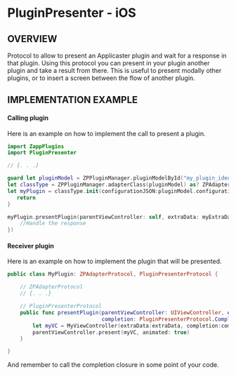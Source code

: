 # PluginPresenter - iOS
## OVERVIEW

Protocol to allow to present an Applicaster plugin and wait for a response in that plugin.
Using this protocol you can present in your plugin another plugin and take a result from there. This is useful to present modally other plugins, or to insert a screen between the flow of another plugin.

## IMPLEMENTATION EXAMPLE

#### Calling plugin

Here is an example on how to implement the call to present a plugin.

``` swift
import ZappPlugins
import PluginPresenter

// {. . .}

guard let pluginModel = ZPPluginManager.pluginModelById("my_plugin_identifier"),
let classType = ZPPluginManager.adapterClass(pluginModel) as? ZPAdapterProtocol.Type,
let myPlugin = classType.init(configurationJSON:pluginModel.configurationJSON) as? PluginPresenterProtocol else {
   return
}

myPlugin.presentPlugin(parentViewController: self, extraData: myExtraData, completion: { (success, data) in
    //Handle the response
})
```

#### Receiver plugin

Here is an example on how to implement the plugin that will be presented.

``` swift
public class MyPlugin: ZPAdapterProtocol, PluginPresenterProtocol {

    // ZPAdapterProtocol
    // {. . .}

    // PluginPresenterProtocol
    public func presentPlugin(parentViewController: UIViewController, extraData: Any?,
                              completion: PluginPresenterProtocol.Completion?) {
        let myVC = MyViewController(extraData:extraData, completion:completion)
        parentViewController.present(myVC, animated: true)
    }

}
```

And remember to call the completion closure in some point of your code.